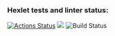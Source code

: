### Hexlet tests and linter status:
[![Actions Status](https://github.com/aleksandrshafikov/python-project-lvl1/workflows/hexlet-check/badge.svg)](https://github.com/aleksandrshafikov/python-project-lvl1/actions)
<a href="https://codeclimate.com/github/codeclimate/codeclimate/maintainability"><img src="https://api.codeclimate.com/v1/badges/a99a88d28ad37a79dbf6/maintainability" /></a>
![Build Status](https://github.com/aleksandrshafikov/python-project-lvl1/actions/workflows/checks.yml/badge.svg?branch=master)
